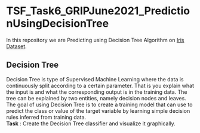 # TSF_Task6_GRIPJune2021_PredictionUsingDecisionTree
In this repository we are Predicting using Decision Tree Algorithm on [Iris Dataset](https://bit.ly/3kXTdox).
## Decision Tree
Decision Tree is type of Supervised Machine Learning where the data is continuously split according to a certain parameter. That is you explain what the input is and what the corresponding output is in the training data. The tree can be explained by two entities, namely decision nodes and leaves.
The goal of using Decision Tree is to create a training model that can use to predict the class or value of the target variable by learning simple decision rules inferred from training data.
<br>__Task__ : Create the Decision Tree classifier and visualize it graphically.
 

